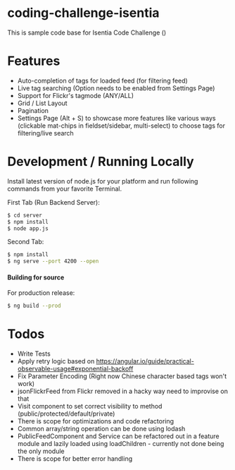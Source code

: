 # coding-challenge-isentia

This is sample code base for Isentia Code Challenge ()

# Features

  - Auto-completion of tags for loaded feed (for filtering feed)
  - Live tag searching (Option needs to be enabled from Settings Page)
  - Support for Flickr's tagmode (ANY/ALL)
  - Grid / List Layout
  - Pagination
  - Settings Page (Alt + S) to showcase more features like various ways (clickable mat-chips in fieldset/sidebar, multi-select) to choose tags for filtering/live search


# Development / Running Locally

Install latest version of node.js for your platform and run following commands from your favorite Terminal.

First Tab (Run Backend Server):
```sh
$ cd server
$ npm install
$ node app.js
```

Second Tab:
```sh
$ npm install
$ ng serve --port 4200 --open
```

#### Building for source
For production release:
```sh
$ ng build --prod
```


# Todos

 - Write Tests
 - Apply retry logic based on https://angular.io/guide/practical-observable-usage#exponential-backoff
 - Fix Parameter Encoding (Right now Chinese character based tags won't work)
 - jsonFlickrFeed from Flickr removed in a hacky way need to improvise on that
 - Visit component to set correct visibility to method (public/protected/default/private)
 - There is scope for optimizations and code refactoring
 - Common array/string operation can be done using lodash
 - PublicFeedComponent and Service can be refactored out in a feature module and lazily loaded using loadChildren - currently not done being the only module
 - There is scope for better error handling

